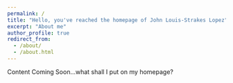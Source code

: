 ```yaml
---
permalink: /
title: "Hello, you've reached the homepage of John Louis-Strakes Lopez"
excerpt: "About me"
author_profile: true
redirect_from: 
  - /about/
  - /about.html
---
```


Content Coming Soon...what shall I put on my homepage?
